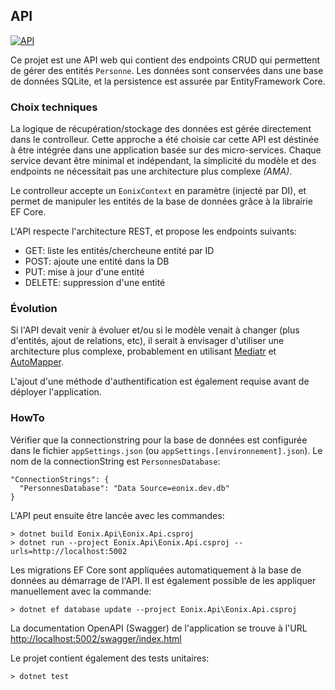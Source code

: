 ## API

[![API](https://github.com/louisaxel-ambroise/eonix-test/actions/workflows/api-dotnet.yml/badge.svg)](https://github.com/louisaxel-ambroise/eonix-test/actions/workflows/api-dotnet.yml)

Ce projet est une API web qui contient des endpoints CRUD qui permettent de gérer des entités `Personne`.
Les données sont conservées dans une base de données SQLite, et la persistence est assurée par EntityFramework Core.

### Choix techniques

La logique de récupération/stockage des données est gérée directement dans le controlleur. 
Cette approche a été choisie car cette API est déstinée à être intégrée dans une application basée sur des micro-services. Chaque service devant être minimal et indépendant, la simplicité du modèle et des endpoints ne nécessitait pas une architecture plus complexe *(AMA)*.

Le controlleur accepte un `EonixContext` en paramètre (injecté par DI), et permet de manipuler les entités de la base de données grâce à la librairie EF Core.

L'API respecte l'architecture REST, et propose les endpoints suivants:
- GET: liste les entités/chercheune entité par ID
- POST: ajoute une entité dans la DB
- PUT: mise à jour d'une entité
- DELETE: suppression d'une entité

### Évolution

Si l'API devait venir à évoluer et/ou si le modèle venait à changer (plus d'entités, ajout de relations, etc), il serait à envisager d'utiliser une architecture plus complexe, probablement en utilisant [Mediatr](https://github.com/jbogard/MediatR) et [AutoMapper](https://github.com/AutoMapper/AutoMapper).

L'ajout d'une méthode d'authentification est également requise avant de déployer l'application.

### HowTo

Vérifier que la connectionstring pour la base de données est configurée dans le fichier `appSettings.json` (ou `appSettings.[environnement].json`). Le nom de la connectionString est `PersonnesDatabase`:
```
"ConnectionStrings": {
  "PersonnesDatabase": "Data Source=eonix.dev.db"
}
```

L'API peut ensuite être lancée avec les commandes:

```
> dotnet build Eonix.Api\Eonix.Api.csproj
> dotnet run --project Eonix.Api\Eonix.Api.csproj --urls=http://localhost:5002
```

Les migrations EF Core sont appliquées automatiquement à la base de données au démarrage de l'API. Il est également possible de les appliquer manuellement avec la commande:

```
> dotnet ef database update --project Eonix.Api\Eonix.Api.csproj
```


La documentation OpenAPI (Swagger) de l'application se trouve à l'URL [http://localhost:5002/swagger/index.html](http://localhost:5002/swagger/index.html)

Le projet contient également des tests unitaires:
```
> dotnet test
```